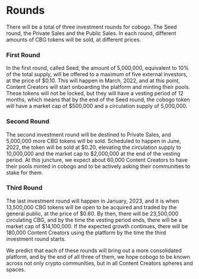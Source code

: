 # Rounds

There will be a total of three investment rounds for cobogo. The Seed round, the Private Sales and the Public Sales. In each round, different amounts of CBG tokens will be sold, at different prices.

### First Round

In the first round, called Seed, the amount of 5,000,000, equivalent to 10% of the total supply, will be offered to a maximum of five external investors, at the price of $0.10. This will happen in March, 2022, and at this point, Content Creators will start onboarding the platform and minting their pools. These tokens will not be locked, but they will have a vesting period of 12 months, which means that by the end of the Seed round, the cobogo token will have a market cap of $500,000 and a circulation supply of 5,000,000.

### Second Round

The second investment round will be destined to Private Sales, and 5,000,000 more CBG tokens will be sold. Scheduled to happen in June, 2022, the token will be sold at $0.20, elevating the circulation supply to 10,000,000 and the market cap to $2,000,000 at the end of the vesting period. At this juncture, we expect about 60,000 Content Creators to have their pools minted in cobogo and to be actively asking their communities to stake for them.

### Third Round

The last investment round will happen in January, 2023, and it is when 13,500,000 CBG tokens will be open to be acquired and traded by the general public, at the price of $0.60. By then, there will be 23,500,000 circulating CBG, and by the time the vesting period ends, there will be a market cap of $14,100,000. If the expected growth continues, there will be 180,000 Content Creators using the platform by the time the third investment round starts.

We predict that each of these rounds will bring out a more consolidated platform, and by the end of all three of them, we hope cobogo to be known across not only crypto communities, but in all Content Creators spheres and spaces.
